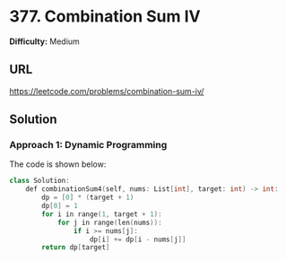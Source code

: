# 377. Combination Sum IV
**Difficulty:** Medium

## URL

https://leetcode.com/problems/combination-sum-iv/

## Solution

### Approach 1: Dynamic Programming

The code is shown below:

```c++
class Solution:
    def combinationSum4(self, nums: List[int], target: int) -> int:
        dp = [0] * (target + 1)
        dp[0] = 1
        for i in range(1, target + 1):
            for j in range(len(nums)):
                if i >= nums[j]:
                    dp[i] += dp[i - nums[j]]
        return dp[target]
```

